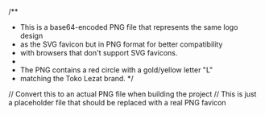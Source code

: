 /**
 * This is a base64-encoded PNG file that represents the same logo design
 * as the SVG favicon but in PNG format for better compatibility
 * with browsers that don't support SVG favicons.
 * 
 * The PNG contains a red circle with a gold/yellow letter "L"
 * matching the Toko Lezat brand.
 */

// Convert this to an actual PNG file when building the project
// This is just a placeholder file that should be replaced with a real PNG favicon
